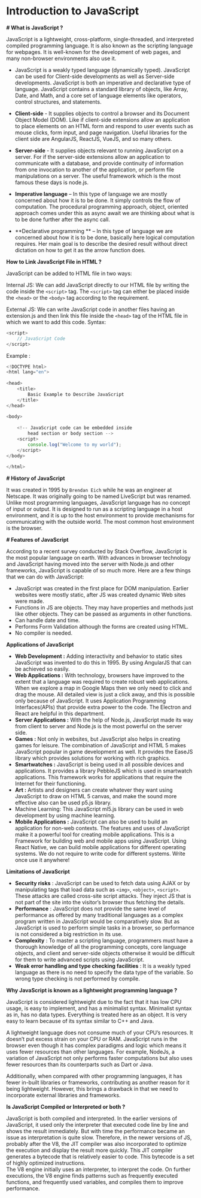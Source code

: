 # Introduction to JavaScript 


**# What is JavaScript ?**  

JavaScript is a lightweight, cross-platform, single-threaded, and interpreted compiled programming language. It is also known as the scripting language for webpages. It is well-known for the development of web pages, and many non-browser environments also use it.

- JavaScript is a weakly typed language (dynamically typed). JavaScript can be used for Client-side developments as well as Server-side developments. JavaScript is both an imperative and declarative type of language. JavaScript contains a standard library of objects, like Array, Date, and Math, and a core set of language elements like operators, control structures, and statements. 

- **Client-side** - It supplies objects to control a browser and its Document Object Model (DOM). Like if client-side extensions allow an application to place elements on an HTML form and respond to user events such as mouse clicks, form input, and page navigation. Useful libraries for the client side are AngularJS, ReactJS, VueJS, and so many others.
- **Server-side** - It supplies objects relevant to running JavaScript on a server. For if the server-side extensions allow an application to communicate with a database, and provide continuity of information from one invocation to another of the application, or perform file manipulations on a server. The useful framework which is the most famous these days is node.js.
- **Imperative language** – In this type of language we are mostly concerned about how it is to be done. It simply controls the flow of computation. The procedural programming approach, object, oriented approach comes under this as async await we are thinking about what is to be done further after the async call.
- **Declarative programming ** – In this type of language we are concerned about how it is to be done, basically here logical computation requires. Her main goal is to describe the desired result without direct dictation on how to get it as the arrow function does.

**How to Link JavaScript File in HTML ?**

JavaScript can be added to HTML file in two ways:

Internal JS: We can add JavaScript directly to our HTML file by writing the code inside the `<script>` tag. The `<script>` tag can either be placed inside the `<head>` or the `<body>` tag according to the requirement.

External JS: We can write JavaScript code in another files having an extension.js and then link this file inside the `<head>` tag of the HTML file in which we want to add this code.
Syntax:
```js
<script>
    // JavaScript Code
</script>
```
Example : 
```js
<!DOCTYPE html>
<html lang="en">
  
<head>
    <title>
        Basic Example to Describe JavaScript
    </title>
</head>
  
<body>
  
    <!-- JavaScript code can be embedded inside
        head section or body section -->
    <script>
        console.log("Welcome to my world");
    </script>
</body>
  
</html>
```

**# History of JavaScript**

It was created in 1995 by `Brendan Eich` while he was an engineer at Netscape. It was originally going to be named LiveScript but was renamed. Unlike most programming languages, JavaScript language has no concept of input or output. It is designed to run as a scripting language in a host environment, and it is up to the host environment to provide mechanisms for communicating with the outside world. The most common host environment is the browser. 

**# Features of JavaScript**

According to a recent survey conducted by Stack Overflow, JavaScript is the most popular language on earth. 
With advances in browser technology and JavaScript having moved into the server with Node.js and other frameworks, JavaScript is capable of so much more. Here are a few things that we can do with JavaScript: 

- JavaScript was created in the first place for DOM manipulation. Earlier websites were mostly static, after JS was created dynamic Web sites were made.
- Functions in JS are objects. They may have properties and methods just like other objects. They can be passed as arguments in other functions.
- Can handle date and time.
- Performs Form Validation although the forms are created using HTML.
- No compiler is needed.


**Applications of JavaScript**

- **Web Development :** Adding interactivity and behavior to static sites JavaScript was invented to do this in 1995. By using AngularJS that can be achieved so easily.
- **Web Applications :** With technology, browsers have improved to the extent that a language was required to create robust web applications. When we explore a map in Google Maps then we only need to click and drag the mouse. All detailed view is just a click away, and this is possible only because of JavaScript. It uses Application Programming Interfaces(APIs) that provide extra power to the code. The Electron and React are helpful in this department.
- **Server Applications :** With the help of Node.js, JavaScript made its way from client to server and Node.js is the most powerful on the server side.
- **Games :** Not only in websites, but JavaScript also helps in creating games for leisure. The combination of JavaScript and HTML 5 makes JavaScript popular in game development as well. It provides the EaseJS library which provides solutions for working with rich graphics.
- **Smartwatches :** JavaScript is being used in all possible devices and applications. It provides a library PebbleJS which is used in smartwatch applications. This framework works for applications that require the Internet for their functioning.
- **Art :** Artists and designers can create whatever they want using JavaScript to draw on HTML 5 canvas, and make the sound more effective also can be used p5.js library.
- Machine Learning: This JavaScript ml5.js library can be used in web development by using machine learning.
- **Mobile Applications :** JavaScript can also be used to build an application for non-web contexts. The features and uses of JavaScript make it a powerful tool for creating mobile applications. This is a Framework for building web and mobile apps using JavaScript. Using React Native, we can build mobile applications for different operating systems. We do not require to write code for different systems. Write once use it anywhere!


**Limitations of JavaScript**

- **Security risks** : JavaScript can be used to fetch data using AJAX or by manipulating tags that load data such as `<img>`, `<object>`, `<script>`. These attacks are called cross-site script attacks. They inject JS that is not part of the site into the visitor’s browser thus fetching the details. 
- **Performance** : JavaScript does not provide the same level of performance as offered by many traditional languages as a complex program written in JavaScript would be comparatively slow. But as JavaScript is used to perform simple tasks in a browser, so performance is not considered a big restriction in its use.
- **Complexity** : To master a scripting language, programmers must have a thorough knowledge of all the programming concepts, core language objects, and client and server-side objects otherwise it would be difficult for them to write advanced scripts using JavaScript.
- **Weak error handling and type checking facilities** : It is a weakly typed language as there is no need to specify the data type of the variable. So wrong type checking is not performed by compile.


**Why JavaScript is known as a lightweight programming language ?**

JavaScript is considered lightweight due to the fact that it has low CPU usage, is easy to implement, and has a minimalist syntax. Minimalist syntax as in, has no data types. Everything is treated here as an object. It is very easy to learn because of its syntax similar to C++ and Java.

A lightweight language does not consume much of your CPU’s resources. It doesn’t put excess strain on your CPU or RAM. JavaScript runs in the browser even though it has complex paradigms and logic which means it uses fewer resources than other languages. For example, NodeJs, a variation of JavaScript not only performs faster computations but also uses fewer resources than its counterparts such as Dart or Java.

Additionally, when compared with other programming languages, it has fewer in-built libraries or frameworks, contributing as another reason for it being lightweight. However, this brings a drawback in that we need to incorporate external libraries and frameworks. 


**Is JavaScript Compiled or Interpreted or both ?**

JavaScript is both compiled and interpreted. In the earlier versions of JavaScript, it used only the interpreter that executed code line by line and shows the result immediately. But with time the performance became an issue as interpretation is quite slow. Therefore, in the newer versions of JS, probably after the V8, the JIT compiler was also incorporated to optimize the execution and display the result more quickly. This JIT compiler generates a bytecode that is relatively easier to code. This bytecode is a set of highly optimized instructions.  
The V8 engine initially uses an interpreter, to interpret the code. On further executions, the V8 engine finds patterns such as frequently executed functions, and frequently used variables, and compiles them to improve performance.